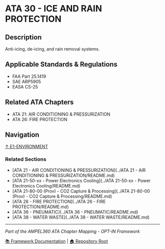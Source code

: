 # ATA 30 - ICE AND RAIN PROTECTION

## Description

Anti-icing, de-icing, and rain removal systems.

## Applicable Standards & Regulations

- FAA Part 25.1419
- SAE ARP5905
- EASA CS-25

## Related ATA Chapters

- ATA 21: AIR CONDITIONING & PRESSURIZATION
- ATA 26: FIRE PROTECTION

## Navigation

[↑ E1-ENVIRONMENT](../README.md)

### Related Sections

- [ATA 21 - AIR CONDITIONING & PRESSURIZATION](../ATA 21 - AIR CONDITIONING & PRESSURIZATION/README.md)
- [ATA 21-50-xx - Power Electronics Cooling](../ATA 21-50-xx - Power Electronics Cooling/README.md)
- [ATA 21-80-00 (Prov) - CO2 Capture & Processing](../ATA 21-80-00 (Prov) - CO2 Capture & Processing/README.md)
- [ATA 26 - FIRE PROTECTION](../ATA 26 - FIRE PROTECTION/README.md)
- [ATA 36 - PNEUMATIC](../ATA 36 - PNEUMATIC/README.md)
- [ATA 38 - WATER WASTE](../ATA 38 - WATER WASTE/README.md)

---

*Part of the AMPEL360 ATA Chapter Mapping - OPT-IN Framework*

[📚 Framework Documentation](../../README.md) | [🏠 Repository Root](../../../README.md)
